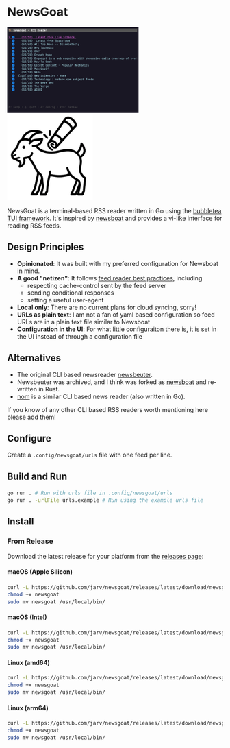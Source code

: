 # NewsGoat

<p align="left">
  <img src="./.github/screenshot.png" height="200">
  <img src="./.github/newsgoat.png" height="200">
</p>

NewsGoat is a terminal-based RSS reader written in Go using the [bubbletea TUI framework](https://github.com/charmbracelet/bubbletea).
It's inspired by [newsboat](https://github.com/newsboat/newsboat) and provides a vi-like interface for reading RSS feeds.

## Design Principles

- **Opinionated**: It was built with my preferred configuration for Newsboat in mind.
- **A good "netizen"**: It follows [feed reader best practices](https://rachelbythebay.com/fs/help.html), including
  - respecting cache-control sent by the feed server
  - sending conditional responses
  - setting a useful user-agent
- **Local only**: There are no current plans for cloud syncing, sorry!
- **URLs as plain text**: I am not a fan of yaml based configuration so feed URLs are in a plain text file similar to Newsboat
- **Configuration in the UI**: For what little configuraiton there is, it is set in the UI instead of through a configuration file

## Alternatives

- The original CLI based newsreader [newsbeuter](https://github.com/akrennmair/newsbeuter).
- Newsbeuter was archived, and I think was forked as [newsboat](https://github.com/newsboat/newsboat) and re-written in Rust.
- [nom](https://github.com/guyfedwards/nom) is a similar CLI based news reader (also written in Go).

If you know of any other CLI based RSS readers worth mentioning here please add them!

## Configure

Create a `.config/newsgoat/urls` file with one feed per line.

## Build and Run

```bash
go run . # Run with urls file in .config/newsgoat/urls
go run . -urlFile urls.example # Run using the example urls file
```

## Install

### From Release

Download the latest release for your platform from the [releases page](https://github.com/jarv/newsgoat/releases):

#### macOS (Apple Silicon)

```bash
curl -L https://github.com/jarv/newsgoat/releases/latest/download/newsgoat-darwin-arm64 -o newsgoat
chmod +x newsgoat
sudo mv newsgoat /usr/local/bin/
```

#### macOS (Intel)

```bash
curl -L https://github.com/jarv/newsgoat/releases/latest/download/newsgoat-darwin-amd64 -o newsgoat
chmod +x newsgoat
sudo mv newsgoat /usr/local/bin/
```

#### Linux (amd64)

```bash
curl -L https://github.com/jarv/newsgoat/releases/latest/download/newsgoat-linux-amd64 -o newsgoat
chmod +x newsgoat
sudo mv newsgoat /usr/local/bin/
```

#### Linux (arm64)

```bash
curl -L https://github.com/jarv/newsgoat/releases/latest/download/newsgoat-linux-arm64 -o newsgoat
chmod +x newsgoat
sudo mv newsgoat /usr/local/bin/
```
